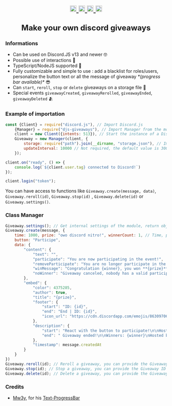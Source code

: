 <br>
<p align="center" style="font-size: 24px;">
  <a href="https://npmjs.com/djs-giveaways/">
    <img height="20" alt="npm" src="https://badgen.net/badge/install/djs-giveaways/red?icon=npm" target="_blank" />
  </a>
  <a href="https://npmjs.com/djs-giveaways/">
    <img height="20" alt="dt" src="https://img.shields.io/npm/dt/djs-giveaways?color=orange" target="_blank" />
  </a>
  <a href="https://github.com/S00TDev/djs-giveaways/">
    <img height="20" alt="gh" src="https://badgen.net/badge/S00T4/djs-giveaways/yellow?icon=github" target="_blank" />
  </a>
  <a href="https://npmjs.com/djs-giveaways/">
    <img height="20" alt="v" src="https://img.shields.io/npm/v/djs-giveaways?color=green" target="_blank" />
  </a>
  </br>
  </br>
  <b>Make your own discord giveaways</b>
</p>

### Informations

- Can be used on Discord.JS v13 and newer 🤓
- Possible use of interactions 🤙
- TypeScript/NodeJS supported 🤠
- Fully customizable and simple to use : add a blacklist for roles/users, personalize the button text or all the message of giveaway _\*(progress bar available)\*_ 😎
- Can `start`, `reroll`, `stop` or `delete` giveaways on a storage file 🎉
- Special events `giveawayCreated`, `giveawayRerolled`, `giveawayEnded`, `giveawayDeleted` 🫂

### Example of importation

```js
const {Client} = require("discord.js"), // Import Discord.js
    {Manager} = require("djs-giveaways"), // Import Manager from the module djs-giveaways
    client = new Client({intents: 513}), // Start the instance of a Discord Client with GUILDS & GUILDS_MESSAGES intents
    Giveaway = new Manager(client, {
        storage: require("path").join(__dirname, "storage.json"), // Import Storage, you must have a json file with contains a array "[]"
        updateInterval: 10000 // Not required, the default value is 30000 (ms)
    });

client.on("ready", () => {
    console.log(`${client.user.tag} connected to Discord!`)
});

client.login("token");
```

You can have access to functions like `Giveaway.create(message, data)`, `Giveaway.reroll(id)`, `Giveaway.stop(id)`
, `Giveaway.delete(id)` or `Giveaway.settings()`.

### Class Manager

```js
Giveaway.settings(); // Get internal settings of the module, return object
Giveaway.create(message, {
    time: 1000, prize: "owo discord nitro!", winnerCount: 1, // Time, prize & winnerCount must be present when you call this function. You can customize all the content below, you can even delete these objects: they are automatically added. 
    button: "Participe",
    data: {
        "content": {
            "text": "",
            "participate": "You are now participating in the event!",
            "removeParticipate": "You are no longer participate in the event \:(.",
            "winMessage": "Congratulation {winner}, you won **{prize}**!",
            "noWinner": "Giveaway canceled, nobody has a valid participation."
        },
        "embed": {
            "color": 4375285,
            "author": true,
            "title": "{prize}",
            "footer": {
                "start": "ID: {id}",
                "end": "End | ID: {id}",
                "icon_url": "https://cdn.discordapp.com/emojis/863097061716525056.png"
            },
            "description": {
                "start": "React with the button to participate!\n\nHosted by: {user}.\nTime left: **{duration}** {progressBar}.",
                "end": " Giveaway ended!\n\nWinners: {winner}\nHosted by: {user}."
            },
            "timestamp": message.createdAt
        }
    }
})
Giveaway.reroll(id); // Reroll a giveaway, you can provide the Giveaway ID or the message ID.
Giveaway.stop(id); // Stop a giveaway, you can provide the Giveaway ID or the message ID.
Giveaway.delete(id); // Delete a giveaway, you can provide the Giveaway ID or the message ID.
```

### Credits
- [Mw3y](https://github.com/Mw3y/), for his [Text-ProgressBar](https://github.com/Mw3y/Text-ProgressBar)
